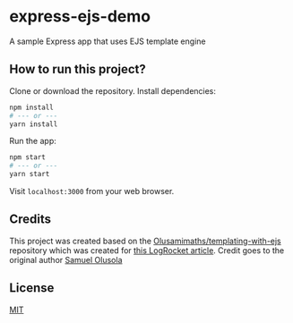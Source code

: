 # express-ejs-demo

A sample Express app that uses EJS template engine

## How to run this project?

Clone or download the repository. Install dependencies:

```bash
npm install
# --- or ---
yarn install
```

Run the app:
```bash
npm start
# --- or ---
yarn start
```

Visit `localhost:3000` from your web browser.

## Credits
This project was created based on the [Olusamimaths/templating-with-ejs](https://github.com/Olusamimaths/templating-with-ejs) repository
which was created for [this LogRocket article](https://blog.logrocket.com/how-to-use-ejs-template-node-js-application/). Credit goes to the original
author [Samuel Olusola](https://blog.logrocket.com/author/samuelolusola/)

## License
[MIT](LICENSE)
